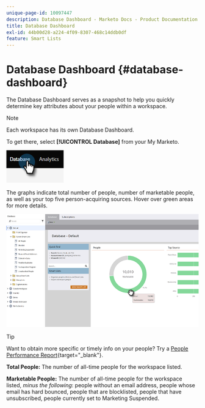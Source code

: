 ```yaml
---
unique-page-id: 10097447
description: Database Dashboard - Marketo Docs - Product Documentation
title: Database Dashboard
exl-id: 44b00d28-a224-4f09-8307-468c14ddb0df
feature: Smart Lists
---
```

# Database Dashboard {#database-dashboard}

The Database Dashboard serves as a snapshot to help you quickly determine key attributes about your people within a workspace.

>[!NOTE]
>
>Each workspace has its own Database Dashboard.

To get there, select **[!UICONTROL Database]** from your My Marketo.

![](assets/database-dashboard-1.png)

The graphs indicate total number of people, number of marketable people, as well as your top five person-acquiring sources. Hover over green areas for more details.

![](assets/database-dashboard-2.png)

>[!TIP]
>
>Want to obtain more specific or timely info on your people? Try a [People Performance Report](/help/marketo/product-docs/reporting/basic-reporting/report-types/people-performance-report.md){target="_blank"}.

**Total People:** The number of all-time people for the workspace listed.

**Marketable People:** The number of all-time people for the workspace listed, _minus the following_: people without an email address, people whose email has hard bounced, people that are blocklisted, people that have unsubscribed, people currently set to Marketing Suspended.
